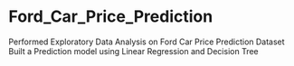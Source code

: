 # Ford_Car_Price_Prediction
Performed Exploratory Data Analysis on Ford Car Price Prediction Dataset
Built a Prediction model using Linear Regression and Decision Tree
